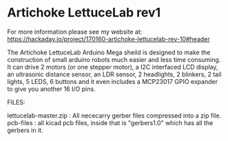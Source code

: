 # Artichoke LettuceLab rev1

For more information please see my website at: https://hackaday.io/project/170160-artichoke-lettucelab-rev-10#header

The Artichoke LettuceLab Arduino Mega sheild is designed to make the construction of small arduino robots much easier and less time consuming. It can drive 2 motors (or one stepper motor), a I2C interfaced LCD display, an ultrasonic distance sensor, an LDR sensor, 2 headlights, 2 blinkers, 2 tail lights, 5 LEDS, 6 buttons and it even includes a MCP23017 GPIO expander to give you another 16 I/O pins.

FILES:

lettucelab-master.zip : All nececarry gerber files compressed into a zip file.
pcb-files : all kicad pcb files, inside that is "gerbers1.0"  which has all the gerbers in it.

